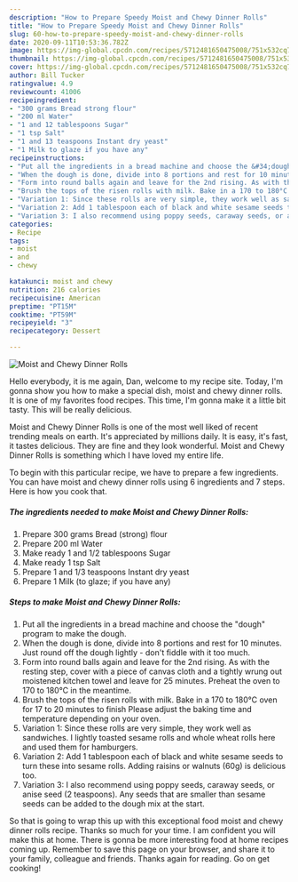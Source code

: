 ```yaml
---
description: "How to Prepare Speedy Moist and Chewy Dinner Rolls"
title: "How to Prepare Speedy Moist and Chewy Dinner Rolls"
slug: 60-how-to-prepare-speedy-moist-and-chewy-dinner-rolls
date: 2020-09-11T10:53:36.782Z
image: https://img-global.cpcdn.com/recipes/5712481650475008/751x532cq70/moist-and-chewy-dinner-rolls-recipe-main-photo.jpg
thumbnail: https://img-global.cpcdn.com/recipes/5712481650475008/751x532cq70/moist-and-chewy-dinner-rolls-recipe-main-photo.jpg
cover: https://img-global.cpcdn.com/recipes/5712481650475008/751x532cq70/moist-and-chewy-dinner-rolls-recipe-main-photo.jpg
author: Bill Tucker
ratingvalue: 4.9
reviewcount: 41006
recipeingredient:
- "300 grams Bread strong flour"
- "200 ml Water"
- "1 and 12 tablespoons Sugar"
- "1 tsp Salt"
- "1 and 13 teaspoons Instant dry yeast"
- "1 Milk to glaze if you have any"
recipeinstructions:
- "Put all the ingredients in a bread machine and choose the &#34;dough&#34; program to make the dough."
- "When the dough is done, divide into 8 portions and rest for 10 minutes. Just round off the dough lightly - don&#39;t fiddle with it too much."
- "Form into round balls again and leave for the 2nd rising. As with the resting step, cover with a piece of canvas cloth and a tightly wrung out moistened kitchen towel and leave for 25 minutes. Preheat the oven to 170 to 180°C in the meantime."
- "Brush the tops of the risen rolls with milk. Bake in a 170 to 180°C oven for 17 to 20 minutes to finish Please adjust the baking time and temperature depending on your oven."
- "Variation 1: Since these rolls are very simple, they work well as sandwiches. I lightly toasted sesame rolls and whole wheat rolls here and used them for hamburgers."
- "Variation 2: Add 1 tablespoon each of black and white sesame seeds to turn these into sesame rolls. Adding raisins or walnuts (60g) is delicious too."
- "Variation 3: I also recommend using poppy seeds, caraway seeds, or anise seed (2 teaspoons). Any seeds that are smaller than sesame seeds can be added to the dough mix at the start."
categories:
- Recipe
tags:
- moist
- and
- chewy

katakunci: moist and chewy 
nutrition: 216 calories
recipecuisine: American
preptime: "PT15M"
cooktime: "PT59M"
recipeyield: "3"
recipecategory: Dessert

---
```



![Moist and Chewy Dinner Rolls](https://img-global.cpcdn.com/recipes/5712481650475008/751x532cq70/moist-and-chewy-dinner-rolls-recipe-main-photo.jpg)

Hello everybody, it is me again, Dan, welcome to my recipe site. Today, I'm gonna show you how to make a special dish, moist and chewy dinner rolls. It is one of my favorites food recipes. This time, I'm gonna make it a little bit tasty. This will be really delicious.



Moist and Chewy Dinner Rolls is one of the most well liked of recent trending meals on earth. It's appreciated by millions daily. It is easy, it's fast, it tastes delicious. They are fine and they look wonderful. Moist and Chewy Dinner Rolls is something which I have loved my entire life.


To begin with this particular recipe, we have to prepare a few ingredients. You can have moist and chewy dinner rolls using 6 ingredients and 7 steps. Here is how you cook that.

<!--inarticleads1-->

##### The ingredients needed to make Moist and Chewy Dinner Rolls:

1. Prepare 300 grams Bread (strong) flour
1. Prepare 200 ml Water
1. Make ready 1 and 1/2 tablespoons Sugar
1. Make ready 1 tsp Salt
1. Prepare 1 and 1/3 teaspoons Instant dry yeast
1. Prepare 1 Milk (to glaze; if you have any)




<!--inarticleads2-->

##### Steps to make Moist and Chewy Dinner Rolls:

1. Put all the ingredients in a bread machine and choose the &#34;dough&#34; program to make the dough.
1. When the dough is done, divide into 8 portions and rest for 10 minutes. Just round off the dough lightly - don&#39;t fiddle with it too much.
1. Form into round balls again and leave for the 2nd rising. As with the resting step, cover with a piece of canvas cloth and a tightly wrung out moistened kitchen towel and leave for 25 minutes. Preheat the oven to 170 to 180°C in the meantime.
1. Brush the tops of the risen rolls with milk. Bake in a 170 to 180°C oven for 17 to 20 minutes to finish Please adjust the baking time and temperature depending on your oven.
1. Variation 1: Since these rolls are very simple, they work well as sandwiches. I lightly toasted sesame rolls and whole wheat rolls here and used them for hamburgers.
1. Variation 2: Add 1 tablespoon each of black and white sesame seeds to turn these into sesame rolls. Adding raisins or walnuts (60g) is delicious too.
1. Variation 3: I also recommend using poppy seeds, caraway seeds, or anise seed (2 teaspoons). Any seeds that are smaller than sesame seeds can be added to the dough mix at the start.




So that is going to wrap this up with this exceptional food moist and chewy dinner rolls recipe. Thanks so much for your time. I am confident you will make this at home. There is gonna be more interesting food at home recipes coming up. Remember to save this page on your browser, and share it to your family, colleague and friends. Thanks again for reading. Go on get cooking!
